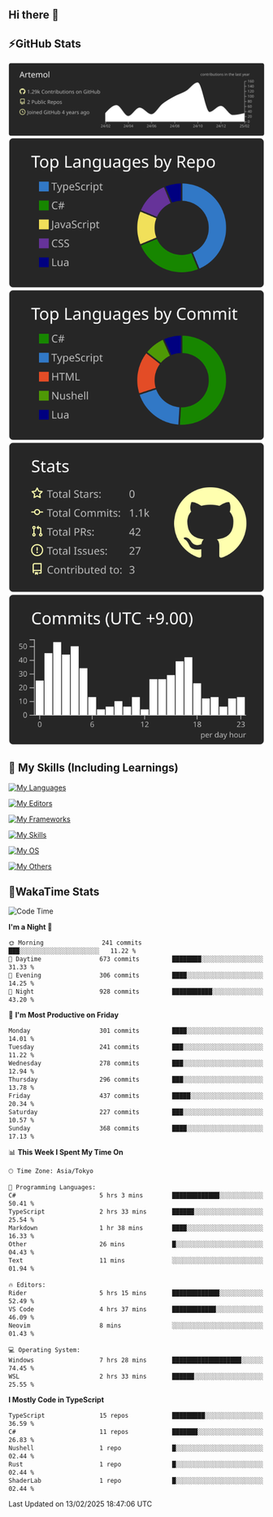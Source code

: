 ## Hi there 👋
<!--
**Artemol/Artemol** is a ✨ _special_ ✨ repository because its `README.md` (this file) appears on your GitHub profile.

Here are some ideas to get you started:

- 🔭 I’m currently working on ...
- 🌱 I’m currently learning ...
- 👯 I’m looking to collaborate on ...
- 🤔 I’m looking for help with ...
- 💬 Ask me about ...
- 📫 How to reach me: ...
- 😄 Pronouns: ...
- ⚡ Fun fact: ...
-->

## ⚡GitHub Stats
[![](https://raw.githubusercontent.com/Artemol/Artemol/main/profile-summary-card-output/apprentice/0-profile-details.svg)](https://github.com/vn7n24fzkq/github-profile-summary-cards)
[![](https://raw.githubusercontent.com/Artemol/Artemol/main/profile-summary-card-output/apprentice/1-repos-per-language.svg)](https://github.com/vn7n24fzkq/github-profile-summary-cards) [![](https://raw.githubusercontent.com/Artemol/Artemol/main/profile-summary-card-output/apprentice/2-most-commit-language.svg)](https://github.com/vn7n24fzkq/github-profile-summary-cards)
[![](https://raw.githubusercontent.com/Artemol/Artemol/main/profile-summary-card-output/apprentice/3-stats.svg)](https://github.com/vn7n24fzkq/github-profile-summary-cards) [![](https://raw.githubusercontent.com/Artemol/Artemol/main/profile-summary-card-output/apprentice/4-productive-time.svg)](https://github.com/vn7n24fzkq/github-profile-summary-cards)

## 🌱 My Skills (Including Learnings)

<!--
### Languages
-->
[![My Languages](https://skillicons.dev/icons?i=ts,py,cs,dotnet,rust,go,c,matlab,css)](https://skillicons.dev)

<!--
### Editors
-->
[![My Editors](https://skillicons.dev/icons?i=vscode,neovim,vim,visualstudio,idea)](https://skillicons.dev)

<!--
### Frameworks
-->
[![My Frameworks](https://skillicons.dev/icons?i=react,nestjs,vite,tailwind,tauri,electron,remix,nextjs,fastapi)](https://skillicons.dev)

<!--
### Tools
-->
[![My Skills](https://skillicons.dev/icons?i=git,nodejs,docker,unity,postman,bun,discord,cloudflare,bash,prometheus,grafana,obsidian)](https://skillicons.dev)

<!--
### OS
-->
[![My OS](https://skillicons.dev/icons?i=windows,ubuntu)](https://skillicons.dev)

<!--
### Others
-->
[![My Others](https://skillicons.dev/icons?i=github,raspberrypi,gcp)](https://skillicons.dev)

## 💬WakaTime Stats
<!--START_SECTION:waka-->
![Code Time](http://img.shields.io/badge/Code%20Time-447%20hrs%2033%20mins-blue)

**I'm a Night 🦉** 

```text
🌞 Morning                241 commits         ███░░░░░░░░░░░░░░░░░░░░░░   11.22 % 
🌆 Daytime                673 commits         ████████░░░░░░░░░░░░░░░░░   31.33 % 
🌃 Evening                306 commits         ████░░░░░░░░░░░░░░░░░░░░░   14.25 % 
🌙 Night                  928 commits         ███████████░░░░░░░░░░░░░░   43.20 % 
```
📅 **I'm Most Productive on Friday** 

```text
Monday                   301 commits         ████░░░░░░░░░░░░░░░░░░░░░   14.01 % 
Tuesday                  241 commits         ███░░░░░░░░░░░░░░░░░░░░░░   11.22 % 
Wednesday                278 commits         ███░░░░░░░░░░░░░░░░░░░░░░   12.94 % 
Thursday                 296 commits         ███░░░░░░░░░░░░░░░░░░░░░░   13.78 % 
Friday                   437 commits         █████░░░░░░░░░░░░░░░░░░░░   20.34 % 
Saturday                 227 commits         ███░░░░░░░░░░░░░░░░░░░░░░   10.57 % 
Sunday                   368 commits         ████░░░░░░░░░░░░░░░░░░░░░   17.13 % 
```


📊 **This Week I Spent My Time On** 

```text
🕑︎ Time Zone: Asia/Tokyo

💬 Programming Languages: 
C#                       5 hrs 3 mins        █████████████░░░░░░░░░░░░   50.41 % 
TypeScript               2 hrs 33 mins       ██████░░░░░░░░░░░░░░░░░░░   25.54 % 
Markdown                 1 hr 38 mins        ████░░░░░░░░░░░░░░░░░░░░░   16.33 % 
Other                    26 mins             █░░░░░░░░░░░░░░░░░░░░░░░░   04.43 % 
Text                     11 mins             ░░░░░░░░░░░░░░░░░░░░░░░░░   01.94 % 

🔥 Editors: 
Rider                    5 hrs 15 mins       █████████████░░░░░░░░░░░░   52.49 % 
VS Code                  4 hrs 37 mins       ████████████░░░░░░░░░░░░░   46.09 % 
Neovim                   8 mins              ░░░░░░░░░░░░░░░░░░░░░░░░░   01.43 % 

💻 Operating System: 
Windows                  7 hrs 28 mins       ███████████████████░░░░░░   74.45 % 
WSL                      2 hrs 33 mins       ██████░░░░░░░░░░░░░░░░░░░   25.55 % 
```

**I Mostly Code in TypeScript** 

```text
TypeScript               15 repos            █████████░░░░░░░░░░░░░░░░   36.59 % 
C#                       11 repos            ███████░░░░░░░░░░░░░░░░░░   26.83 % 
Nushell                  1 repo              █░░░░░░░░░░░░░░░░░░░░░░░░   02.44 % 
Rust                     1 repo              █░░░░░░░░░░░░░░░░░░░░░░░░   02.44 % 
ShaderLab                1 repo              █░░░░░░░░░░░░░░░░░░░░░░░░   02.44 % 
```




 Last Updated on 13/02/2025 18:47:06 UTC
<!--END_SECTION:waka-->
